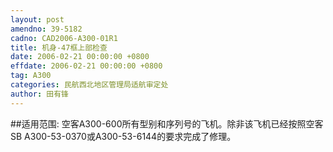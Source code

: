 ```yaml
---
layout: post
amendno: 39-5182
cadno: CAD2006-A300-01R1
title: 机身-47框上部检查
date: 2006-02-21 00:00:00 +0800
effdate: 2006-02-21 00:00:00 +0800
tag: A300
categories: 民航西北地区管理局适航审定处
author: 田有锋
---
```


##适用范围:
空客A300-600所有型别和序列号的飞机。除非该飞机已经按照空客SB A300-53-0370或A300-53-6144的要求完成了修理。

